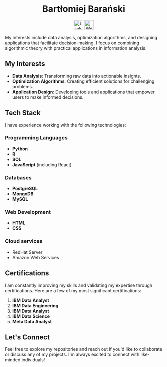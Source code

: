 <h1 align="center">Bartłomiej Barański</h1>

<p align="center" padding=10px>
    <a href="https://www.linkedin.com/in/bartlomiej-baranski-bartbaranski" target="_blank">
        <img src="https://cdn-icons-png.flaticon.com/512/174/174857.png" alt="LinkedIn" width="30" height="30">
    </a>
    <a href="https://bartbaranski.com" target="_blank">
        <img src="https://cdn-icons-png.flaticon.com/512/1006/1006771.png" alt="Website" width="30" height="30">
    </a>
</p>

<p>My interests include data analysis, optimization algorithms, and designing applications that facilitate decision-making. I focus on combining algorithmic theory with practical applications in information analysis.</p>

<h2>My Interests</h2>
<ul>
    <li><strong>Data Analysis</strong>: Transforming raw data into actionable insights.</li>
    <li><strong>Optimization Algorithms</strong>: Creating efficient solutions for challenging problems.</li>
    <li><strong>Application Design</strong>: Developing tools and applications that empower users to make informed decisions.</li>
</ul>

<h2>Tech Stack</h2>
<p>I have experience working with the following technologies:</p>

<h3>Programming Languages</h3>
<ul>
    <li><strong>Python</strong></li>
    <li><strong>R</strong></li>
    <li><strong>SQL</strong></li>
    <li><strong>JavaScript</strong> (including React)</li>
</ul>

<h3>Databases</h3>
<ul>
    <li><strong>PostgreSQL</strong></li>
    <li><strong>MongoDB</strong></li>
    <li><strong>MySQL</strong></li>
</ul>

<h3>Web Development</h3>
<ul>
    <li><strong>HTML</strong></li>
    <li><strong>CSS</strong></li>
</ul>

<h3>Cloud services</h3>
<ul>
    <li>RedHat Server</li>
    <li>Amazon Web Services</li>
</ul>

<h2>Certifications</h2>
<p>I am constantly improving my skills and validating my expertise through certifications. Here are a few of my most significant certifications:</p>
<ol>
    <li><strong>IBM Data Analyst</strong></li>
    <li><strong>IBM Data Engineering</strong></li>
    <li><strong>IBM Data Analyst</strong></li>
    <li><strong>IBM Data Science</strong></li>
    <li><strong>Meta Data Analyst</strong></li>
</ol>

<h2>Let's Connect</h2>
<p>Feel free to explore my repositories and reach out if you'd like to collaborate or discuss any of my projects. I'm always excited to connect with like-minded individuals!</p>


